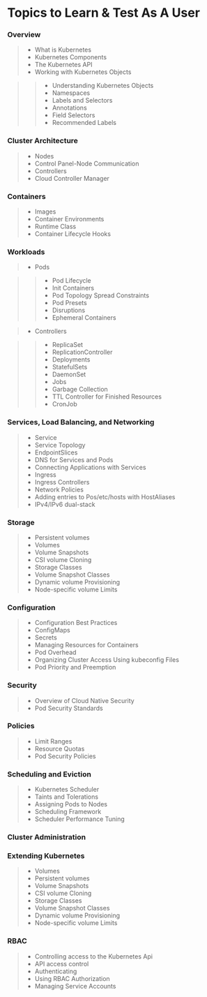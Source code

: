 # Topics to Learn & Test As A User

### Overview 
> * What is Kubernetes
> * Kubernetes Components
> * The Kubernetes API
> * Working with Kubernetes Objects
            
>>* Understanding Kubernetes Objects
>>* Namespaces
>>* Labels and Selectors
>>* Annotations
>>* Field Selectors
>>* Recommended Labels

### Cluster Architecture
    
> * Nodes
> * Control Panel-Node Communication
> * Controllers
> * Cloud Controller Manager
    
### Containers
    
> * Images
> * Container Environments
> * Runtime Class
> * Container Lifecycle Hooks
    
### Workloads
    
> * Pods
        
>> * Pod Lifecycle
>> * Init Containers
>> * Pod Topology Spread Constraints
>> * Pod Presets
>> * Disruptions
>> * Ephemeral Containers
        
> * Controllers
        
>> * ReplicaSet
>> * ReplicationController
>> * Deployments
>> * StatefulSets
>> * DaemonSet
>> * Jobs
>> * Garbage Collection
>> * TTL Controller for Finished Resources
>> * CronJob
        
    

### Services, Load Balancing, and Networking
    
> * Service
> * Service Topology
> * EndpointSlices
> * DNS for Services and Pods
> * Connecting Applications with Services
> * Ingress
> * Ingress Controllers
> * Network Policies
> * Adding entries to Pos/etc/hosts with HostAliases
> * IPv4/IPv6 dual-stack
    
### Storage
    
> * Persistent volumes
> * Volumes
> * Volume Snapshots
> * CSI volume Cloning
> * Storage Classes
> * Volume Snapshot Classes
> * Dynamic volume Provisioning
> * Node-specific volume Limits
    
### Configuration
    
> * Configuration Best Practices
> * ConfigMaps
> * Secrets
> * Managing Resources for Containers
> * Pod Overhead
> * Organizing Cluster Access Using kubeconfig Files
> * Pod Priority and Preemption
    
### Security
> * Overview of Cloud Native Security
> * Pod Security Standards

### Policies
    
> * Limit Ranges
> * Resource Quotas
> * Pod Security Policies
    
### Scheduling and Eviction
    
> * Kubernetes Scheduler
> * Taints and Tolerations
> * Assigning Pods to Nodes
> * Scheduling Framework
> * Scheduler Performance Tuning
    
### Cluster Administration


### Extending Kubernetes
    
> * Volumes 
> * Persistent volumes
> * Volume Snapshots
> * CSI volume Cloning 
> * Storage Classes 
> * Volume Snapshot Classes 
> * Dynamic volume Provisioning 
> * Node-specific volume Limits 
    

### RBAC
    
> * Controlling access to the Kubernetes Api
> * API access control
> * Authenticating
> * Using RBAC Authorization
> * Managing Service Accounts
        
    



